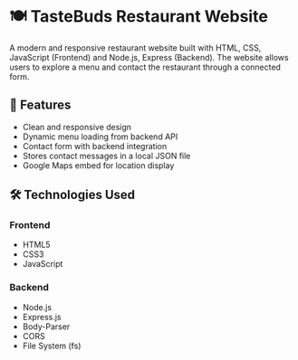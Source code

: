 # 🍽️ TasteBuds Restaurant Website

A modern and responsive restaurant website built with HTML, CSS, JavaScript (Frontend) and Node.js, Express (Backend). The website allows users to explore a menu and contact the restaurant through a connected form.

## 🚀 Features

- Clean and responsive design
- Dynamic menu loading from backend API
- Contact form with backend integration
- Stores contact messages in a local JSON file
- Google Maps embed for location display

## 🛠️ Technologies Used

### Frontend
- HTML5
- CSS3
- JavaScript 

### Backend
- Node.js
- Express.js
- Body-Parser
- CORS
- File System (fs)



